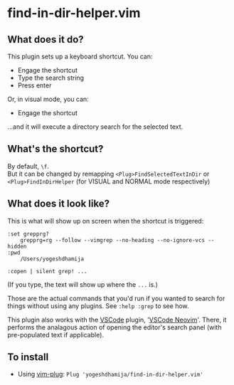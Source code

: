 # find-in-dir-helper.vim

## What does it do?
This plugin sets up a keyboard shortcut.  You can:
- Engage the shortcut 
- Type the search string
- Press enter

Or, in visual mode, you can:
- Engage the shortcut

...and it will execute a directory search for the selected text.

## What's the shortcut?
By default, `\f`.  
But it can be changed by remapping `<Plug>FindSelectedTextInDir` or `<Plug>FindInDirHelper` (for VISUAL and NORMAL mode respectively)

## What does it look like?
This is what will show up on screen when the shortcut is triggered:
```
:set grepprg?                               
    grepprg=rg --follow --vimgrep --no-heading --no-ignore-vcs --hidden
:pwd
    /Users/yogeshdhamija

:copen | silent grep! ...     
```
(If you type, the text will show up where the `...` is.)

Those are the actual commands that you'd run if you wanted to search for things without using any plugins. See `:help :grep` to see how. 

This plugin also works with the [VSCode](https://code.visualstudio.com/) plugin, '[VSCode Neovim](https://marketplace.visualstudio.com/items?itemName=asvetliakov.vscode-neovim)'. There, it performs the analagous action of opening the editor's search panel (with pre-populated text if applicable).

## To install
- Using [vim-plug](https://github.com/junegunn/vim-plug): `Plug 'yogeshdhamija/find-in-dir-helper.vim'`